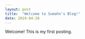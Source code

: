 ```yaml
---
layout: post
title:  "Welcome to Sumahn's Blog!"
date: 2019-04-20 
---
```


Welcome! This is my first posting.